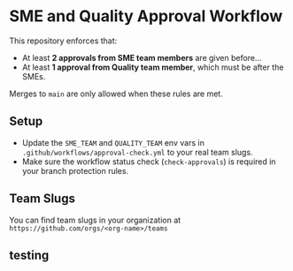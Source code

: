 # SME and Quality Approval Workflow

This repository enforces that:

- At least **2 approvals from SME team members** are given before...
- At least **1 approval from Quality team member**, which must be after the SMEs.

Merges to `main` are only allowed when these rules are met.

## Setup

- Update the `SME_TEAM` and `QUALITY_TEAM` env vars in `.github/workflows/approval-check.yml` to your real team slugs.
- Make sure the workflow status check (`check-approvals`) is required in your branch protection rules.

## Team Slugs

You can find team slugs in your organization at  
`https://github.com/orgs/<org-name>/teams`

## testing
